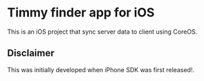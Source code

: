# Timmy finder app for iOS
This is an iOS project that sync server data to client using CoreOS.

## Disclaimer
This was initially developed when iPhone SDK was first released!.